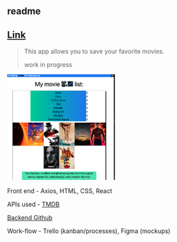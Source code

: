## readme

## [Link](https://adnjoo.github.io/movie-app/)

> This app allows you to save your favorite movies.
>
> work in progress


<a href='https://adnjoo.github.io/movie-app/'>
<img src='./v0.0.0.3.png' width='250'>
</a>


Front end - Axios, HTML, CSS, React

APIs used - [TMDB](https://www.themoviedb.org/)

[Backend Github](https://github.com/adnjoo/movie-app-backend)

Work-flow - Trello (kanban/processes), Figma (mockups)

